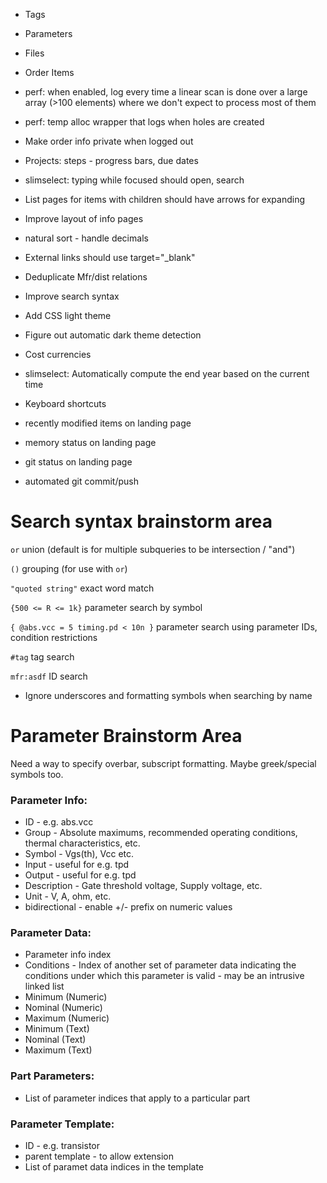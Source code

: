* Tags
* Parameters
* Files

* Order Items
* perf: when enabled, log every time a linear scan is done over a large array (>100 elements) where we don't expect to process most of them
* perf: temp alloc wrapper that logs when holes are created
* Make order info private when logged out
* Projects: steps - progress bars, due dates
* slimselect: typing while focused should open, search
* List pages for items with children should have arrows for expanding
* Improve layout of info pages
* natural sort - handle decimals
* External links should use target="_blank"
* Deduplicate Mfr/dist relations
* Improve search syntax
* Add CSS light theme
* Figure out automatic dark theme detection
* Cost currencies
* slimselect: Automatically compute the end year based on the current time
* Keyboard shortcuts
* recently modified items on landing page
* memory status on landing page
* git status on landing page
* automated git commit/push


# Search syntax brainstorm area
`or`
union (default is for multiple subqueries to be intersection / "and")

`()`
grouping (for use with `or`)

`"quoted string"`
exact word match

`{500 <= R <= 1k}`
parameter search by symbol

`{ @abs.vcc = 5 timing.pd < 10n }`
parameter search using parameter IDs, condition restrictions

`#tag`
tag search

`mfr:asdf`
ID search

- Ignore underscores and formatting symbols when searching by name

# Parameter Brainstorm Area

Need a way to specify overbar, subscript formatting.  Maybe greek/special symbols too.

### Parameter Info:
* ID - e.g. abs.vcc
* Group - Absolute maximums, recommended operating conditions, thermal characteristics, etc.
* Symbol - Vgs(th), Vcc etc.
* Input - useful for e.g. tpd
* Output - useful for e.g. tpd
* Description - Gate threshold voltage, Supply voltage, etc.
* Unit - V, A, ohm, etc.
* bidirectional - enable +/- prefix on numeric values

### Parameter Data:
* Parameter info index
* Conditions - Index of another set of parameter data indicating the conditions under which this parameter is valid - may be an intrusive linked list
* Minimum (Numeric)
* Nominal (Numeric)
* Maximum (Numeric)
* Minimum (Text)
* Nominal (Text)
* Maximum (Text)

### Part Parameters:
* List of parameter indices that apply to a particular part

### Parameter Template:
* ID - e.g. transistor
* parent template - to allow extension
* List of paramet data indices in the template
